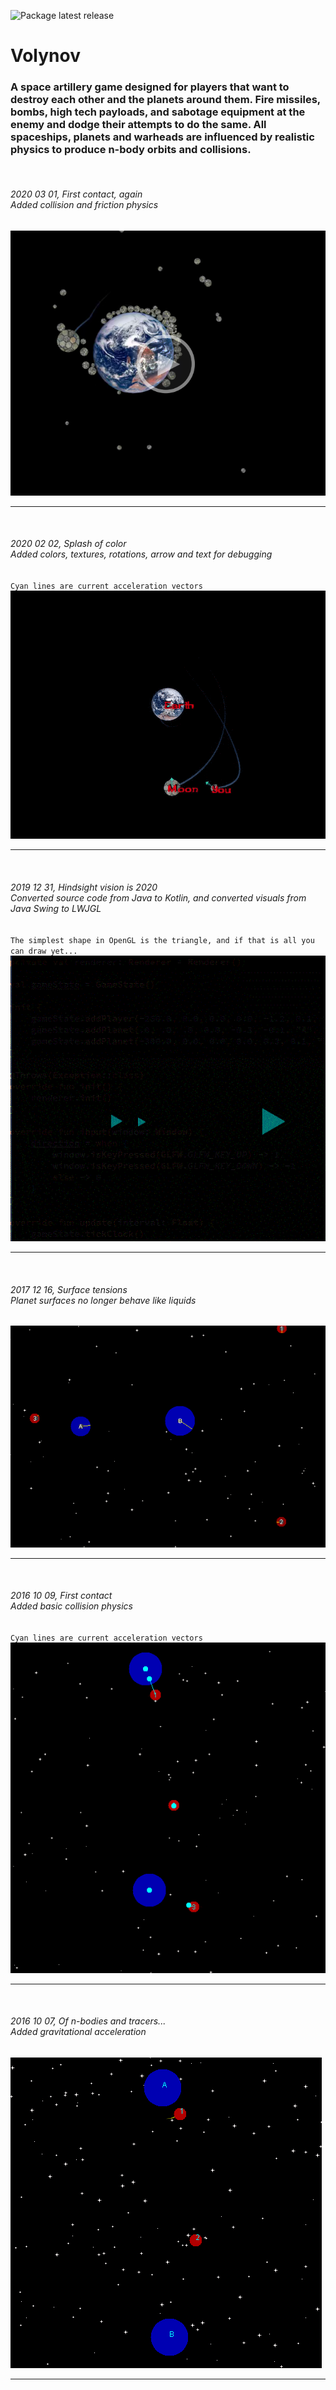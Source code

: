 ![Package latest release](https://github.com/Blaarkies/Volynov/workflows/Package%20latest%20release/badge.svg?branch=master&event=push)

# <h1>Volynov</h1>
<h3>A space artillery game designed for players that want to destroy each other and the planets around them. Fire missiles, bombs, high tech payloads, and sabotage equipment at the enemy and dodge their attempts to do the same. All spaceships, planets and warheads are influenced by realistic physics to produce n-body orbits and collisions.</h3>

<br>
<h6>2020 03 01, First contact, again 
<br> <i>Added collision and friction physics</i></h6>
<a href="https://github.com/Blaarkies/Volynov/blob/master/assets/first_contact.mp4?raw=true">
<img src="https://github.com/Blaarkies/Volynov/blob/master/assets/first_contact.png"/>
</a>
<hr>

<br>
<h6>2020 02 02, Splash of color 
<br> <i>Added colors, textures, rotations, arrow and text for debugging</i></h6>
<code>Cyan lines are current acceleration vectors</code>
<img src="https://github.com/Blaarkies/Volynov/blob/master/assets/splash_of_color.gif"/>
<hr>

<br>
<h6>2019 12 31, Hindsight vision is 2020 
<br> <i>Converted source code from Java to Kotlin, and converted visuals from Java Swing to LWJGL</i></h6>
<code>The simplest shape in OpenGL is the triangle, and if that is all you can draw yet...</code>
<img src="https://github.com/Blaarkies/Volynov/blob/master/assets/how_to_draw_triangles.gif"/>
<hr>

<br>
<h6>2017 12 16, Surface tensions 
<br> <i>Planet surfaces no longer behave like liquids</i></h6>
<img src="https://github.com/Blaarkies/Volynov/blob/master/assets/reaction_force_from_planets.gif"/>
<hr>

<br>
<h6>2016 10 09, First contact 
<br> <i>Added basic collision physics</i></h6>
<code>Cyan lines are current acceleration vectors</code>
<img src="https://github.com/Blaarkies/Volynov/blob/master/assets/first_collisions.gif"/>
<hr>

<br>
<h6>2016 10 07, Of n-bodies and tracers...
<br> <i>Added gravitational acceleration</i></h6>
<img src="https://github.com/Blaarkies/Volynov/blob/master/assets/n_body_tracers.gif"/>
<hr>
